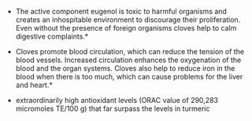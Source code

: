 


- The active component eugenol is toxic to harmful organisms and creates an inhospitable environment to discourage their proliferation. Even without the presence of foreign organisms cloves help to calm digestive complaints.*

- Cloves promote blood circulation, which can reduce the tension of the blood vessels. Increased circulation enhances the oxygenation of the blood and the organ systems. Cloves also help to reduce iron in the blood when there is too much, which can cause problems for the liver and heart.*

- extraordinarily high antioxidant levels (ORAC value of 290,283 micromoles TE/100 g) that far surpass the levels in turmeric